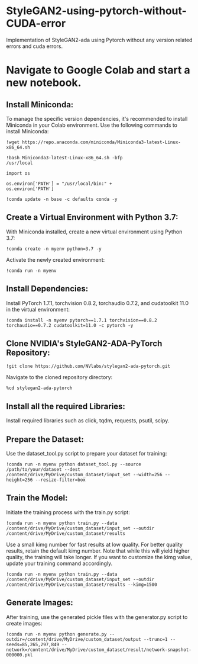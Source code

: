# StyleGAN2-using-pytorch-without-CUDA-error
Implementation of StyleGAN2-ada using Pytorch without any version related errors and cuda errors.

<h1>Navigate to Google Colab and start a new notebook.</h1>
<h2>Install Miniconda:</h2>
<p>To manage the specific version dependencies, it's recommended to install Miniconda in your Colab environment. Use the following commands to install Miniconda:</p>
<code>!wget https://repo.anaconda.com/miniconda/Miniconda3-latest-Linux-x86_64.sh</code>  

<code>!bash Miniconda3-latest-Linux-x86_64.sh -bfp /usr/local</code>  

<code>import os</code>  

<code>os.environ['PATH'] = "/usr/local/bin:" + os.environ['PATH']</code>  

<code>!conda update -n base -c defaults conda -y</code>  


<h2>Create a Virtual Environment with Python 3.7:</h2>
<p>With Miniconda installed, create a new virtual environment using Python 3.7:</p>
<code>!conda create -n myenv python=3.7 -y</code>
<p>Activate the newly created environment:</p>
<code>!conda run -n myenv</code>

<h2>Install Dependencies:</h2>
<p>Install PyTorch 1.7.1, torchvision 0.8.2, torchaudio 0.7.2, and cudatoolkit 11.0 in the virtual environment:</p>
<code>!conda install -n myenv pytorch==1.7.1 torchvision==0.8.2 torchaudio==0.7.2 cudatoolkit=11.0 -c pytorch -y</code>

<h2>Clone NVIDIA's StyleGAN2-ADA-PyTorch Repository:</h2>
<code>!git clone https://github.com/NVlabs/stylegan2-ada-pytorch.git</code>
<p>Navigate to the cloned repository directory:</p>
<code>%cd stylegan2-ada-pytorch</code>

<h2>Install all the required Libraries:</h2>
<p>Install required libraries such as click, tqdm, requests, psutil, scipy.</p>

<h2>Prepare the Dataset:</h2>
<p>Use the dataset_tool.py script to prepare your dataset for training:</p>
<code>!conda run -n myenv python dataset_tool.py --source /path/to/your/dataset --dest /content/drive/MyDrive/custom_dataset/input_set --width=256 --height=256 --resize-filter=box</code>

<h2>Train the Model:</h2>
<p>Initiate the training process with the train.py script:</p>
<code>!conda run -n myenv python train.py --data /content/drive/MyDrive/custom_dataset/input_set --outdir /content/drive/MyDrive/custom_dataset/results</code>
<p>Use a small kimg number for fast results at low quality. For better quality results, retain the default kimg number. Note that while this will yield higher quality, the training will take longer. If you want to customize the kimg value, update your training command accordingly.</p>
<code>!conda run -n myenv python train.py --data /content/drive/MyDrive/custom_dataset/input_set --outdir /content/drive/MyDrive/custom_dataset/results --kimg=1500</code>

<h2>Generate Images:</h2>
<p>After training, use the generated pickle files with the generator.py script to create images:</p>
<code>!conda run -n myenv python generate.py --outdir=/content/drive/MyDrive/custom_dataset/output --trunc=1 --seeds=85,265,297,849 --network=/content/drive/MyDrive/custom_dataset/result/network-snapshot-000000.pkl</code>
